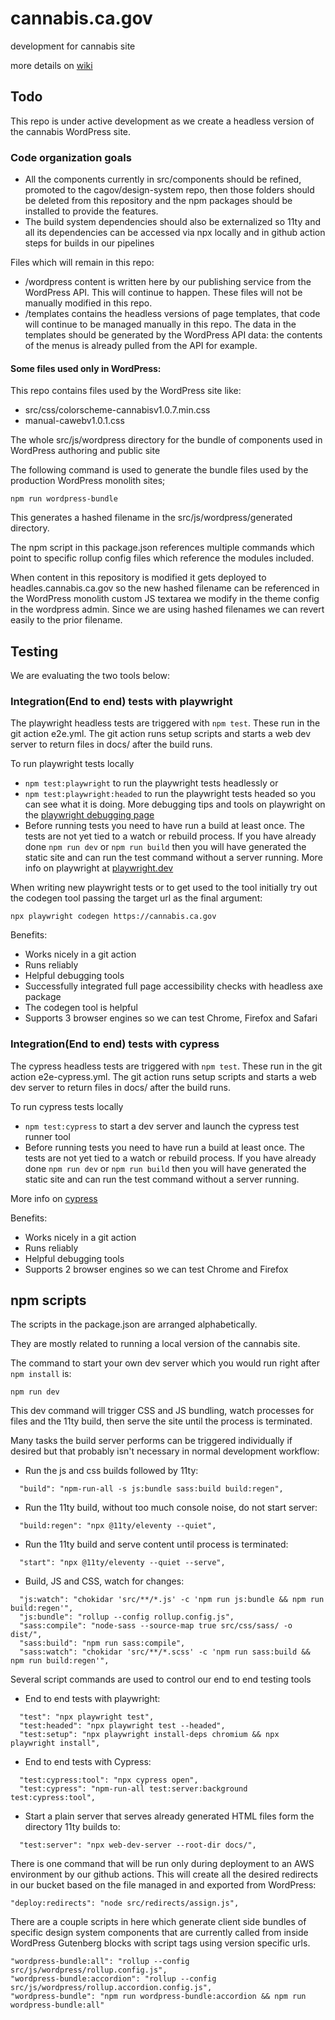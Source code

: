 # cannabis.ca.gov
development for cannabis site

more details on <a href="https://github.com/cagov/cannabis.ca.gov/wiki">wiki</a>

## Todo

This repo is under active development as we create a headless version of the cannabis WordPress site.

### Code organization goals

- All the components currently in src/components should be refined, promoted to the cagov/design-system repo, then those folders should be deleted from this repository and the npm packages should be installed to provide the features.
- The build system dependencies should also be externalized so 11ty and all its dependencies can be accessed via npx locally and in github action steps for builds in our pipelines

Files which will remain in this repo:

- /wordpress content is written here by our publishing service from the WordPress API. This will continue to happen. These files will not be manually modified in this repo.
- /templates contains the headless versions of page templates, that code will continue to be managed manually in this repo. The data in the templates should be generated by the WordPress API data: the contents of the menus is already pulled from the API for example.

#### Some files used only in WordPress:

This repo contains files used by the WordPress site like:

- src/css/colorscheme-cannabisv1.0.7.min.css
- manual-cawebv1.0.1.css


The whole src/js/wordpress directory for the bundle of components used in WordPress authoring and public site

The following command is used to generate the bundle files used by the production WordPress monolith sites;

```
npm run wordpress-bundle
```

This generates a hashed filename in the src/js/wordpress/generated directory.


The npm script in this package.json references multiple commands which point to specific rollup config files which reference the modules included.

When content in this repository is modified it gets deployed to headles.cannabis.ca.gov so the new hashed filename can be referenced in the WordPress monolith custom JS textarea we modify in the theme config in the wordpress admin. Since we are using hashed filenames we can revert easily to the prior filename.

## Testing

We are evaluating the two tools below:

### Integration(End to end) tests with playwright

The playwright headless tests are triggered with ```npm test```. These run in the git action e2e.yml. The git action runs setup scripts and starts a web dev server to return files in docs/ after the build runs.

To run playwright tests locally
- ```npm test:playwright``` to run the playwright tests headlessly
or
- ```npm test:playwright:headed``` to run the playwright tests headed so you can see what it is doing. More debugging tips and tools on playwright on the <a href="https://playwright.dev/docs/debug">playwright debugging page</a>
- Before running tests you need to have run a build at least once. The tests are not yet tied to a watch or rebuild process. If you have already done ```npm run dev``` or ```npm run build``` then you will have generated the static site and can run the test command without a server running.
More info on playwright at <a href="https://playwright.dev/">playwright.dev</a>

When writing new playwright tests or to get used to the tool initially try out the codegen tool passing the target url as the final argument:

```
npx playwright codegen https://cannabis.ca.gov
```

Benefits:
- Works nicely in a git action
- Runs reliably
- Helpful debugging tools
- Successfully integrated full page accessibility checks with headless axe package
- The codegen tool is helpful
- Supports 3 browser engines so we can test Chrome, Firefox and Safari

### Integration(End to end) tests with cypress


The cypress headless tests are triggered with ```npm test```. These run in the git action e2e-cypress.yml. The git action runs setup scripts and starts a web dev server to return files in docs/ after the build runs.

To run cypress tests locally
- ```npm test:cypress``` to start a dev server and launch the cypress test runner tool
- Before running tests you need to have run a build at least once. The tests are not yet tied to a watch or rebuild process. If you have already done ```npm run dev``` or ```npm run build``` then you will have generated the static site and can run the test command without a server running.

More info on <a href="https://www.cypress.io/">cypress</a>

Benefits:
- Works nicely in a git action
- Runs reliably
- Helpful debugging tools
- Supports 2 browser engines so we can test Chrome and Firefox

## npm scripts

The scripts in the package.json are arranged alphabetically. 

They are mostly related to running a local version of the cannabis site.

The command to start your own dev server which you would run right after ```npm install``` is:

```
npm run dev
```

This dev command will trigger CSS and JS bundling, watch processes for files and the 11ty build, then serve the site until the process is terminated.

Many tasks the build server performs can be triggered individually if desired but that probably isn't necessary in normal development workflow:

- Run the js and css builds followed by 11ty:
```
  "build": "npm-run-all -s js:bundle sass:build build:regen",
```

- Run the 11ty build, without too much console noise, do not start server:
```
  "build:regen": "npx @11ty/eleventy --quiet",
```

- Run the 11ty build and serve content until process is terminated:
```
  "start": "npx @11ty/eleventy --quiet --serve",
```

- Build, JS and CSS, watch for changes:
```
  "js:watch": "chokidar 'src/**/*.js' -c 'npm run js:bundle && npm run build:regen'",
  "js:bundle": "rollup --config rollup.config.js",
  "sass:compile": "node-sass --source-map true src/css/sass/ -o dist/",
  "sass:build": "npm run sass:compile",
  "sass:watch": "chokidar 'src/**/*.scss' -c 'npm run sass:build && npm run build:regen'",
```

Several script commands are used to control our end to end testing tools

- End to end tests with playwright:
```
  "test": "npx playwright test",
  "test:headed": "npx playwright test --headed",
  "test:setup": "npx playwright install-deps chromium && npx playwright install",
```

- End to end tests with Cypress:
```
  "test:cypress:tool": "npx cypress open",
  "test:cypress": "npm-run-all test:server:background test:cypress:tool",
```

- Start a plain server that serves already generated HTML files form the directory 11ty builds to:
```
  "test:server": "npx web-dev-server --root-dir docs/",
```

There is one command that will be run only during deployment to an AWS environment by our github actions. This will create all the desired redirects in our bucket based on the file managed in and exported from WordPress:

    "deploy:redirects": "node src/redirects/assign.js",

There are a couple scripts in here which generate client side bundles of specific design system components that are currently called from inside WordPress Gutenberg blocks with script tags using version specific urls.

    "wordpress-bundle:all": "rollup --config src/js/wordpress/rollup.config.js",
    "wordpress-bundle:accordion": "rollup --config src/js/wordpress/rollup.accordion.config.js",
    "wordpress-bundle": "npm run wordpress-bundle:accordion && npm run wordpress-bundle:all"
